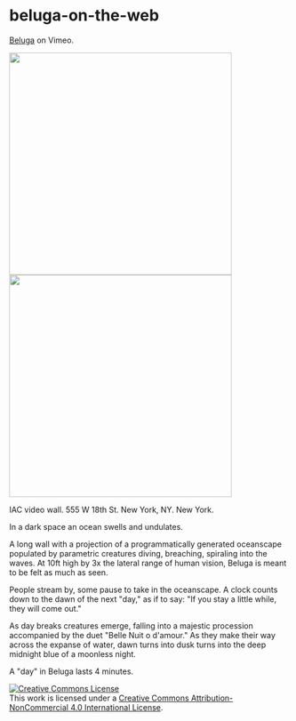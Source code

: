 beluga-on-the-web
=================
<p><a href="https://vimeo.com/47124314">Beluga</a> on Vimeo</a>.</p>

<img src="https://farm8.staticflickr.com/7014/6539274325_4f79db33a1_b.jpg" width="400">
<img src="https://farm8.staticflickr.com/7160/6539309203_4f7a04de98_b.jpg" width="400">

IAC video wall. 555 W 18th St. New York, NY. New York.

In a dark space an ocean swells and undulates.

A long wall with a projection of a programmatically generated oceanscape populated by parametric creatures diving, breaching, spiraling into the waves. At 10ft high by 3x the lateral range of human vision, Beluga is meant to be felt as much as seen.

People stream by, some pause to take in the oceanscape. A clock counts down to the dawn of the next "day," as if to say: "If you stay a little while, they will come out."

As day breaks creatures emerge, falling into a majestic procession accompanied by the duet "Belle Nuit o d'amour." As they make their way across the expanse of water, dawn turns into dusk turns into the deep midnight blue of a moonless night.

A "day" in Beluga lasts 4 minutes.

<a rel="license" href="http://creativecommons.org/licenses/by-nc/4.0/"><img alt="Creative Commons License" style="border-width:0" src="https://i.creativecommons.org/l/by-nc/4.0/88x31.png" /></a><br />This work is licensed under a <a rel="license" href="http://creativecommons.org/licenses/by-nc/4.0/">Creative Commons Attribution-NonCommercial 4.0 International License</a>.
